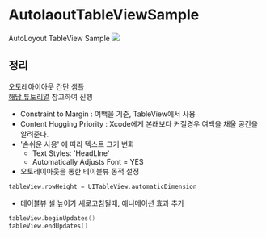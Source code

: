# AutolaoutTableViewSample

AutoLoyout TableView Sample 
![](AutolayoutTableView.gif)

## 정리
오토레아이아웃 간단 샘플 \
[해당 튜토리얼](https://www.raywenderlich.com/8549-self-sizing-table-view-cells) 참고하여 진행

- Constraint to Margin : 여백을 기준, TableView에서 사용
- Content Hugging Priority : Xcode에게 본래보다 커질경우 여백을 채울 공간을 알려준다.
- '손쉬운 사용' 에 따라 텍스트 크기 변화 
  - Text Styles: 'HeadLIne'
  - Automatically Adjusts Font = YES 
- 오토레이아웃을 통한 테이블뷰 동적 설정
```swift
tableView.rowHeight = UITableView.automaticDimension
```
- 테이블뷰 셀 높이가 새로고침될때, 애니메이션 효과 추가
```swift
tableView.beginUpdates()
tableView.endUpdates()
```
